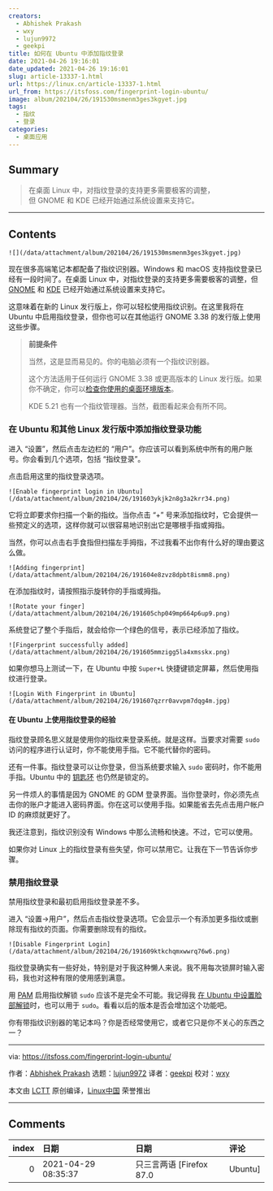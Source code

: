 ```yaml
---
creators:
  - Abhishek Prakash
  - wxy
  - lujun9972
  - geekpi
title: 如何在 Ubuntu 中添加指纹登录
date: 2021-04-26 19:16:01
date_updated: 2021-04-26 19:16:01
slug: article-13337-1.html
url: https://linux.cn/article-13337-1.html
url_from: https://itsfoss.com/fingerprint-login-ubuntu/
image: album/202104/26/191530msmenm3ges3kgyet.jpg
tags:
  - 指纹
  - 登录
categories:
  - 桌面应用
---
```


## Summary

> 在桌面 Linux 中，对指纹登录的支持更多需要极客的调整，但 GNOME 和 KDE 已经开始通过系统设置来支持它。

***

<!-- more -->

## Contents

`![](/data/attachment/album/202104/26/191530msmenm3ges3kgyet.jpg)`

现在很多高端笔记本都配备了指纹识别器。Windows 和 macOS 支持指纹登录已经有一段时间了。在桌面 Linux 中，对指纹登录的支持更多需要极客的调整，但 [GNOME](https://www.gnome.org/) 和 [KDE](https://kde.org/) 已经开始通过系统设置来支持它。

这意味着在新的 Linux 发行版上，你可以轻松使用指纹识别。在这里我将在 Ubuntu 中启用指纹登录，但你也可以在其他运行 GNOME 3.38 的发行版上使用这些步骤。

> 
> **前提条件**
> 
> 
> 当然，这是显而易见的。你的电脑必须有一个指纹识别器。
> 
> 
> 这个方法适用于任何运行 GNOME 3.38 或更高版本的 Linux 发行版。如果你不确定，你可以[检查你使用的桌面环境版本](https://itsfoss.com/find-desktop-environment/)。
> 
> 
> KDE 5.21 也有一个指纹管理器。当然，截图看起来会有所不同。
> 
> 
> 

### 在 Ubuntu 和其他 Linux 发行版中添加指纹登录功能

进入 “设置”，然后点击左边栏的 “用户”。你应该可以看到系统中所有的用户账号。你会看到几个选项，包括 “指纹登录”。

点击启用这里的指纹登录选项。

`![Enable fingerprint login in Ubuntu](/data/attachment/album/202104/26/191603ykjk2n8g3a2krr34.png)`

它将立即要求你扫描一个新的指纹。当你点击 “+” 号来添加指纹时，它会提供一些预定义的选项，这样你就可以很容易地识别出它是哪根手指或拇指。

当然，你可以点击右手食指但扫描左手拇指，不过我看不出你有什么好的理由要这么做。

`![Adding fingerprint](/data/attachment/album/202104/26/191604e8zvz8dpbt8ismm8.png)`

在添加指纹时，请按照指示旋转你的手指或拇指。

`![Rotate your finger](/data/attachment/album/202104/26/191605chp049mp664p6up9.png)`

系统登记了整个手指后，就会给你一个绿色的信号，表示已经添加了指纹。

`![Fingerprint successfully added](/data/attachment/album/202104/26/191605mmzigg5la4xmsskx.png)`

如果你想马上测试一下，在 Ubuntu 中按 `Super+L` 快捷键锁定屏幕，然后使用指纹进行登录。

`![Login With Fingerprint in Ubuntu](/data/attachment/album/202104/26/191607qzrr0avvpm7dqg4m.jpg)`

#### 在 Ubuntu 上使用指纹登录的经验

指纹登录顾名思义就是使用你的指纹来登录系统。就是这样。当要求对需要 `sudo` 访问的程序进行认证时，你不能使用手指。它不能代替你的密码。

还有一件事。指纹登录可以让你登录，但当系统要求输入 `sudo` 密码时，你不能用手指。Ubuntu 中的 [钥匙环](https://itsfoss.com/ubuntu-keyring/) 也仍然是锁定的。

另一件烦人的事情是因为 GNOME 的 GDM 登录界面。当你登录时，你必须先点击你的账户才能进入密码界面。你在这可以使用手指。如果能省去先点击用户帐户 ID 的麻烦就更好了。

我还注意到，指纹识别没有 Windows 中那么流畅和快速。不过，它可以使用。

如果你对 Linux 上的指纹登录有些失望，你可以禁用它。让我在下一节告诉你步骤。

### 禁用指纹登录

禁用指纹登录和最初启用指纹登录差不多。

进入 “设置→用户”，然后点击指纹登录选项。它会显示一个有添加更多指纹或删除现有指纹的页面。你需要删除现有的指纹。

`![Disable Fingerprint Login](/data/attachment/album/202104/26/191609ktkchqmxwwrq76w6.png)`

指纹登录确实有一些好处，特别是对于我这种懒人来说。我不用每次锁屏时输入密码，我也对这种有限的使用感到满意。

用 [PAM](https://tldp.org/HOWTO/User-Authentication-HOWTO/x115.html) 启用指纹解锁 `sudo` 应该不是完全不可能。我记得我 [在 Ubuntu 中设置脸部解锁](https://itsfoss.com/face-unlock-ubuntu/)时，也可以用于 `sudo`。看看以后的版本是否会增加这个功能吧。

你有带指纹识别器的笔记本吗？你是否经常使用它，或者它只是你不关心的东西之一？

---

via: <https://itsfoss.com/fingerprint-login-ubuntu/>

作者：[Abhishek Prakash](https://itsfoss.com/author/abhishek/) 选题：[lujun9972](https://github.com/lujun9972) 译者：[geekpi](https://github.com/geekpi) 校对：[wxy](https://github.com/wxy)

本文由 [LCTT](https://github.com/LCTT/TranslateProject) 原创编译，[Linux中国](https://linux.cn/) 荣誉推出

***

## Comments

|   index | 日期                | 日期                             | 评论                                                                                                                                                                                               |
|--------:|:--------------------|:---------------------------------|:---------------------------------------------------------------------------------------------------------------------------------------------------------------------------------------------------|
|       0 | 2021-04-29 08:35:37 | 只三言两语 [Firefox 87.0|Ubuntu] | 在Ubuntu 16.04及更早版本,已经可以通过fprint实现指纹登录,而且可以用于sudo密码验证,转到GNOME以后虽然还是可以指纹登录,但是却失去了sudo验证功能.另外,不能在指纹登录时同步解锁钥匙环也是一直以来的痛点. |
